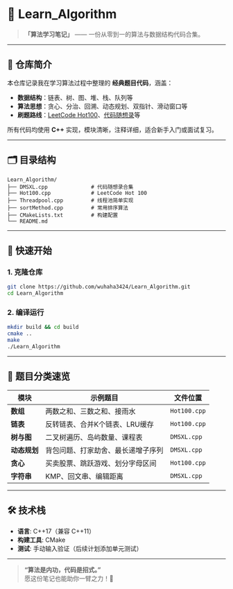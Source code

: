 # 🧠 Learn_Algorithm  
> **「算法学习笔记」** —— 一份从零到一的算法与数据结构代码合集。

---

## 📌 仓库简介
本仓库记录我在学习算法过程中整理的 **经典题目代码**，涵盖：
- **数据结构**：链表、树、图、堆、栈、队列等
- **算法思想**：贪心、分治、回溯、动态规划、双指针、滑动窗口等
- **刷题路线**：[LeetCode Hot100](https://leetcode.cn/studyplan/top-100-liked/)、[代码随想录](https://www.programmercarl.com/)等

所有代码均使用 **C++** 实现，模块清晰，注释详细，适合新手入门或面试复习。

---

## 🗂️ 目录结构
```
Learn_Algorithm/
├── DMSXL.cpp              # 代码随想录合集
├── Hot100.cpp             # LeetCode Hot 100
├── Threadpool.cpp         # 线程池简单实现
├── sortMethod.cpp         # 常用排序算法
├── CMakeLists.txt         # 构建配置
└── README.md              
```

---

## 🚀 快速开始
### 1. 克隆仓库
```bash
git clone https://github.com/wuhaha3424/Learn_Algorithm.git
cd Learn_Algorithm
```

### 2. 编译运行
```bash
mkdir build && cd build
cmake ..
make
./Learn_Algorithm
```

---

## 🎯 题目分类速览
| 模块         | 示例题目                           | 文件位置     |
| ------------ | ---------------------------------- | ------------ |
| **数组**     | 两数之和、三数之和、接雨水         | `Hot100.cpp` |
| **链表**     | 反转链表、合并K个链表、LRU缓存     | `Hot100.cpp` |
| **树与图**   | 二叉树遍历、岛屿数量、课程表       | `DMSXL.cpp`  |
| **动态规划** | 背包问题、打家劫舍、最长递增子序列 | `DMSXL.cpp`  |
| **贪心**     | 买卖股票、跳跃游戏、划分字母区间   | `Hot100.cpp` |
| **字符串**   | KMP、回文串、编辑距离              | `DMSXL.cpp`  |

---

## 🛠️ 技术栈
- **语言**: C++17（兼容 C++11）
- **构建工具**: CMake
- **测试**: 手动输入验证（后续计划添加单元测试）

---

> **“算法是内功，代码是招式。”**  
> 愿这份笔记也能助你一臂之力！💪

